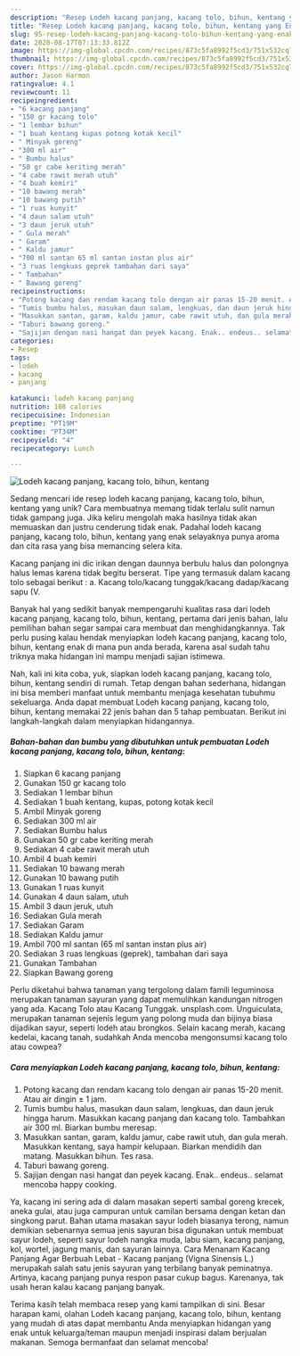 ```yaml
---
description: "Resep Lodeh kacang panjang, kacang tolo, bihun, kentang yang Enak"
title: "Resep Lodeh kacang panjang, kacang tolo, bihun, kentang yang Enak"
slug: 95-resep-lodeh-kacang-panjang-kacang-tolo-bihun-kentang-yang-enak
date: 2020-08-17T07:13:33.812Z
image: https://img-global.cpcdn.com/recipes/873c5fa8992f5cd3/751x532cq70/lodeh-kacang-panjang-kacang-tolo-bihun-kentang-foto-resep-utama.jpg
thumbnail: https://img-global.cpcdn.com/recipes/873c5fa8992f5cd3/751x532cq70/lodeh-kacang-panjang-kacang-tolo-bihun-kentang-foto-resep-utama.jpg
cover: https://img-global.cpcdn.com/recipes/873c5fa8992f5cd3/751x532cq70/lodeh-kacang-panjang-kacang-tolo-bihun-kentang-foto-resep-utama.jpg
author: Jason Harmon
ratingvalue: 4.1
reviewcount: 11
recipeingredient:
- "6 kacang panjang"
- "150 gr kacang tolo"
- "1 lembar bihun"
- "1 buah kentang kupas potong kotak kecil"
- " Minyak goreng"
- "300 ml air"
- " Bumbu halus"
- "50 gr cabe keriting merah"
- "4 cabe rawit merah utuh"
- "4 buah kemiri"
- "10 bawang merah"
- "10 bawang putih"
- "1 ruas kunyit"
- "4 daun salam utuh"
- "3 daun jeruk utuh"
- " Gula merah"
- " Garam"
- " Kaldu jamur"
- "700 ml santan 65 ml santan instan plus air"
- "3 ruas lengkuas geprek tambahan dari saya"
- " Tambahan"
- " Bawang goreng"
recipeinstructions:
- "Potong kacang dan rendam kacang tolo dengan air panas 15-20 menit. Atau air dingin ± 1 jam."
- "Tumis bumbu halus, masukan daun salam, lengkuas, dan daun jeruk hingga harum. Masukkan kacang panjang dan kacang tolo. Tambahkan air 300 ml. Biarkan bumbu meresap."
- "Masukkan santan, garam, kaldu jamur, cabe rawit utuh, dan gula merah. Masukkan kentang, saya hampir kelupaan. Biarkan mendidih dan matang. Masukkan bihun. Tes rasa."
- "Taburi bawang goreng."
- "Sajijan dengan nasi hangat dan peyek kacang. Enak.. endeus.. selamat mencoba happy cooking."
categories:
- Resep
tags:
- lodeh
- kacang
- panjang

katakunci: lodeh kacang panjang 
nutrition: 108 calories
recipecuisine: Indonesian
preptime: "PT19M"
cooktime: "PT34M"
recipeyield: "4"
recipecategory: Lunch

---
```



![Lodeh kacang panjang, kacang tolo, bihun, kentang](https://img-global.cpcdn.com/recipes/873c5fa8992f5cd3/751x532cq70/lodeh-kacang-panjang-kacang-tolo-bihun-kentang-foto-resep-utama.jpg)

Sedang mencari ide resep lodeh kacang panjang, kacang tolo, bihun, kentang yang unik? Cara membuatnya memang tidak terlalu sulit namun tidak gampang juga. Jika keliru mengolah maka hasilnya tidak akan memuaskan dan justru cenderung tidak enak. Padahal lodeh kacang panjang, kacang tolo, bihun, kentang yang enak selayaknya punya aroma dan cita rasa yang bisa memancing selera kita.

Kacang panjang ini dic irikan dengan daunnya berbulu halus dan polongnya halus lemas karena tidak begitu berserat. Tipe yang termasuk dalam kacang tolo sebagai berikut : a. Kacang tolo/kacang tunggak/kacang dadap/kacang sapu (V.

Banyak hal yang sedikit banyak mempengaruhi kualitas rasa dari lodeh kacang panjang, kacang tolo, bihun, kentang, pertama dari jenis bahan, lalu pemilihan bahan segar sampai cara membuat dan menghidangkannya. Tak perlu pusing kalau hendak menyiapkan lodeh kacang panjang, kacang tolo, bihun, kentang enak di mana pun anda berada, karena asal sudah tahu triknya maka hidangan ini mampu menjadi sajian istimewa.


Nah, kali ini kita coba, yuk, siapkan lodeh kacang panjang, kacang tolo, bihun, kentang sendiri di rumah. Tetap dengan bahan sederhana, hidangan ini bisa memberi manfaat untuk membantu menjaga kesehatan tubuhmu sekeluarga. Anda dapat membuat Lodeh kacang panjang, kacang tolo, bihun, kentang memakai 22 jenis bahan dan 5 tahap pembuatan. Berikut ini langkah-langkah dalam menyiapkan hidangannya.

<!--inarticleads1-->

##### Bahan-bahan dan bumbu yang dibutuhkan untuk pembuatan Lodeh kacang panjang, kacang tolo, bihun, kentang:

1. Siapkan 6 kacang panjang
1. Gunakan 150 gr kacang tolo
1. Sediakan 1 lembar bihun
1. Sediakan 1 buah kentang, kupas, potong kotak kecil
1. Ambil  Minyak goreng
1. Sediakan 300 ml air
1. Sediakan  Bumbu halus
1. Gunakan 50 gr cabe keriting merah
1. Sediakan 4 cabe rawit merah utuh
1. Ambil 4 buah kemiri
1. Sediakan 10 bawang merah
1. Gunakan 10 bawang putih
1. Gunakan 1 ruas kunyit
1. Gunakan 4 daun salam, utuh
1. Ambil 3 daun jeruk, utuh
1. Sediakan  Gula merah
1. Sediakan  Garam
1. Sediakan  Kaldu jamur
1. Ambil 700 ml santan (65 ml santan instan plus air)
1. Sediakan 3 ruas lengkuas (geprek), tambahan dari saya
1. Gunakan  Tambahan
1. Siapkan  Bawang goreng


Perlu diketahui bahwa tanaman yang tergolong dalam famili leguminosa merupakan tanaman sayuran yang dapat memulihkan kandungan nitrogen yang ada. Kacang Tolo atau Kacang Tunggak. unsplash.com. Unguiculata, merupakan tanaman sejenis legum yang polong muda dan bijinya biasa dijadikan sayur, seperti lodeh atau brongkos. Selain kacang merah, kacang kedelai, kacang tanah, sudahkah Anda mencoba mengonsumsi kacang tolo atau cowpea? 

<!--inarticleads2-->

##### Cara menyiapkan Lodeh kacang panjang, kacang tolo, bihun, kentang:

1. Potong kacang dan rendam kacang tolo dengan air panas 15-20 menit. Atau air dingin ± 1 jam.
1. Tumis bumbu halus, masukan daun salam, lengkuas, dan daun jeruk hingga harum. Masukkan kacang panjang dan kacang tolo. Tambahkan air 300 ml. Biarkan bumbu meresap.
1. Masukkan santan, garam, kaldu jamur, cabe rawit utuh, dan gula merah. Masukkan kentang, saya hampir kelupaan. Biarkan mendidih dan matang. Masukkan bihun. Tes rasa.
1. Taburi bawang goreng.
1. Sajijan dengan nasi hangat dan peyek kacang. Enak.. endeus.. selamat mencoba happy cooking.


Ya, kacang ini sering ada di dalam masakan seperti sambal goreng krecek, aneka gulai, atau juga campuran untuk camilan bersama dengan ketan dan singkong parut. Bahan utama masakan sayur lodeh biasanya terong, namun demikian sebenarnya semua jenis sayuran bisa digunakan untuk membuat sayur lodeh, seperti sayur lodeh nangka muda, labu siam, kacang panjang, kol, wortel, jagung manis, dan sayuran lainnya. Cara Menanam Kacang Panjang Agar Berbuah Lebat - Kacang panjang (Vigna Sinensis L.) merupakah salah satu jenis sayuran yang terbilang banyak peminatnya. Artinya, kacang panjang punya respon pasar cukup bagus. Karenanya, tak usah heran kalau kacang panjang banyak. 

Terima kasih telah membaca resep yang kami tampilkan di sini. Besar harapan kami, olahan Lodeh kacang panjang, kacang tolo, bihun, kentang yang mudah di atas dapat membantu Anda menyiapkan hidangan yang enak untuk keluarga/teman maupun menjadi inspirasi dalam berjualan makanan. Semoga bermanfaat dan selamat mencoba!
